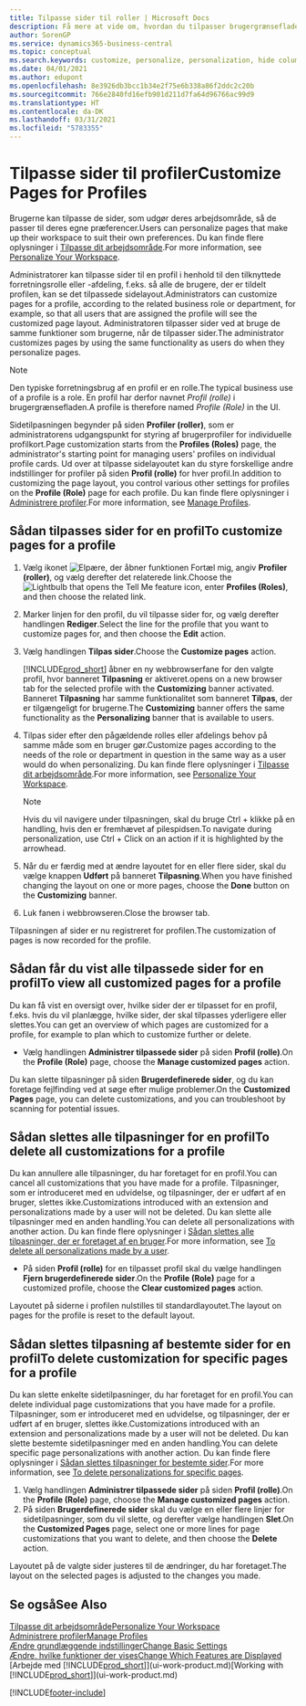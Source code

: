 ```yaml
---
title: Tilpasse sider til roller | Microsoft Docs
description: Få mere at vide om, hvordan du tilpasser brugergrænsefladen for en profil (rolle), så alle brugere, der har fået tildelt denne rolle, kan se et tilpasset arbejdsområde.
author: SorenGP
ms.service: dynamics365-business-central
ms.topic: conceptual
ms.search.keywords: customize, personalize, personalization, hide columns, remove fields, move fields
ms.date: 04/01/2021
ms.author: edupont
ms.openlocfilehash: 8e3926db3bcc1b34e2f75e6b338a86f2ddc2c20b
ms.sourcegitcommit: 766e2840fd16efb901d211d7fa64d96766ac99d9
ms.translationtype: HT
ms.contentlocale: da-DK
ms.lasthandoff: 03/31/2021
ms.locfileid: "5783355"
---
```

# <a name="customize-pages-for-profiles"></a><span data-ttu-id="62233-103">Tilpasse sider til profiler</span><span class="sxs-lookup"><span data-stu-id="62233-103">Customize Pages for Profiles</span></span>
<span data-ttu-id="62233-104">Brugerne kan tilpasse de sider, som udgør deres arbejdsområde, så de passer til deres egne præferencer.</span><span class="sxs-lookup"><span data-stu-id="62233-104">Users can personalize pages that make up their workspace to suit their own preferences.</span></span> <span data-ttu-id="62233-105">Du kan finde flere oplysninger i [Tilpasse dit arbejdsområde](ui-personalization-user.md).</span><span class="sxs-lookup"><span data-stu-id="62233-105">For more information, see [Personalize Your Workspace](ui-personalization-user.md).</span></span>

<span data-ttu-id="62233-106">Administratorer kan tilpasse sider til en profil i henhold til den tilknyttede forretningsrolle eller -afdeling, f.eks. så alle de brugere, der er tildelt profilen, kan se det tilpassede sidelayout.</span><span class="sxs-lookup"><span data-stu-id="62233-106">Administrators can customize pages for a profile, according to the related business role or department, for example, so that all users that are assigned the profile will see the customized page layout.</span></span> <span data-ttu-id="62233-107">Administratoren tilpasser sider ved at bruge de samme funktioner som brugerne, når de tilpasser sider.</span><span class="sxs-lookup"><span data-stu-id="62233-107">The administrator customizes pages by using the same functionality as users do when they personalize pages.</span></span>

> [!NOTE]
> <span data-ttu-id="62233-108">Den typiske forretningsbrug af en profil er en rolle.</span><span class="sxs-lookup"><span data-stu-id="62233-108">The typical business use of a profile is a role.</span></span> <span data-ttu-id="62233-109">En profil har derfor navnet *Profil (rolle)* i brugergrænsefladen.</span><span class="sxs-lookup"><span data-stu-id="62233-109">A profile is therefore named *Profile (Role)* in the UI.</span></span>

<span data-ttu-id="62233-110">Sidetilpasningen begynder på siden **Profiler (roller)**, som er administratorens udgangspunkt for styring af brugerprofiler for individuelle profilkort.</span><span class="sxs-lookup"><span data-stu-id="62233-110">Page customization starts from the **Profiles (Roles)** page, the administrator's starting point for managing users' profiles on individual profile cards.</span></span> <span data-ttu-id="62233-111">Ud over at tilpasse sidelayoutet kan du styre forskellige andre indstillinger for profiler på siden **Profil (rolle)** for hver profil.</span><span class="sxs-lookup"><span data-stu-id="62233-111">In addition to customizing the page layout, you control various other settings for profiles on the **Profile (Role)** page for each profile.</span></span> <span data-ttu-id="62233-112">Du kan finde flere oplysninger i [Administrere profiler](admin-users-profiles-roles.md).</span><span class="sxs-lookup"><span data-stu-id="62233-112">For more information, see [Manage Profiles](admin-users-profiles-roles.md).</span></span>

## <a name="to-customize-pages-for-a-profile"></a><span data-ttu-id="62233-113">Sådan tilpasses sider for en profil</span><span class="sxs-lookup"><span data-stu-id="62233-113">To customize pages for a profile</span></span>
1. <span data-ttu-id="62233-114">Vælg ikonet ![Elpære, der åbner funktionen Fortæl mig](media/ui-search/search_small.png "Fortæl mig, hvad du vil foretage dig"), angiv **Profiler (roller)**, og vælg derefter det relaterede link.</span><span class="sxs-lookup"><span data-stu-id="62233-114">Choose the ![Lightbulb that opens the Tell Me feature](media/ui-search/search_small.png "Tell me what you want to do") icon, enter **Profiles (Roles)**, and then choose the related link.</span></span>
2. <span data-ttu-id="62233-115">Marker linjen for den profil, du vil tilpasse sider for, og vælg derefter handlingen **Rediger**.</span><span class="sxs-lookup"><span data-stu-id="62233-115">Select the line for the profile that you want to customize pages for, and then choose the **Edit** action.</span></span>
3. <span data-ttu-id="62233-116">Vælg handlingen **Tilpas sider**.</span><span class="sxs-lookup"><span data-stu-id="62233-116">Choose the **Customize pages** action.</span></span>

    [!INCLUDE[prod_short](includes/prod_short.md)] <span data-ttu-id="62233-117">åbner en ny webbrowserfane for den valgte profil, hvor banneret **Tilpasning** er aktiveret.</span><span class="sxs-lookup"><span data-stu-id="62233-117">opens on a new browser tab for the selected profile with the **Customizing** banner activated.</span></span> <span data-ttu-id="62233-118">Banneret **Tilpasning** har samme funktionalitet som banneret **Tilpas**, der er tilgængeligt for brugerne.</span><span class="sxs-lookup"><span data-stu-id="62233-118">The **Customizing** banner offers the same functionality as the **Personalizing** banner that is available to users.</span></span>

4. <span data-ttu-id="62233-119">Tilpas sider efter den pågældende rolles eller afdelings behov på samme måde som en bruger gør.</span><span class="sxs-lookup"><span data-stu-id="62233-119">Customize pages according to the needs of the role or department in question in the same way as a user would do when personalizing.</span></span> <span data-ttu-id="62233-120">Du kan finde flere oplysninger i [Tilpasse dit arbejdsområde](ui-personalization-user.md).</span><span class="sxs-lookup"><span data-stu-id="62233-120">For more information, see [Personalize Your Workspace](ui-personalization-user.md).</span></span>

    > [!NOTE]
    > <span data-ttu-id="62233-121">Hvis du vil navigere under tilpasningen, skal du bruge Ctrl + klikke på en handling, hvis den er fremhævet af pilespidsen.</span><span class="sxs-lookup"><span data-stu-id="62233-121">To navigate during personalization, use Ctrl + Click on an action if it is highlighted by the arrowhead.</span></span>

5. <span data-ttu-id="62233-122">Når du er færdig med at ændre layoutet for en eller flere sider, skal du vælge knappen **Udført** på banneret **Tilpasning**.</span><span class="sxs-lookup"><span data-stu-id="62233-122">When you have finished changing the layout on one or more pages, choose the **Done** button on the **Customizing** banner.</span></span>
6. <span data-ttu-id="62233-123">Luk fanen i webbrowseren.</span><span class="sxs-lookup"><span data-stu-id="62233-123">Close the browser tab.</span></span>

<span data-ttu-id="62233-124">Tilpasningen af sider er nu registreret for profilen.</span><span class="sxs-lookup"><span data-stu-id="62233-124">The customization of pages is now recorded for the profile.</span></span>

## <a name="to-view-all-customized-pages-for-a-profile"></a><span data-ttu-id="62233-125">Sådan får du vist alle tilpassede sider for en profil</span><span class="sxs-lookup"><span data-stu-id="62233-125">To view all customized pages for a profile</span></span>

<span data-ttu-id="62233-126">Du kan få vist en oversigt over, hvilke sider der er tilpasset for en profil, f.eks. hvis du vil planlægge, hvilke sider, der skal tilpasses yderligere eller slettes.</span><span class="sxs-lookup"><span data-stu-id="62233-126">You can get an overview of which pages are customized for a profile, for example to plan which to customize further or delete.</span></span>

- <span data-ttu-id="62233-127">Vælg handlingen **Administrer tilpassede sider** på siden **Profil (rolle)**.</span><span class="sxs-lookup"><span data-stu-id="62233-127">On the **Profile (Role)** page, choose the **Manage customized pages** action.</span></span>

<span data-ttu-id="62233-128">Du kan slette tilpasninger på siden **Brugerdefinerede sider**, og du kan foretage fejlfinding ved at søge efter mulige problemer.</span><span class="sxs-lookup"><span data-stu-id="62233-128">On the **Customized Pages** page, you can delete customizations, and you can troubleshoot by scanning for potential issues.</span></span>  

## <a name="to-delete-all-customizations-for-a-profile"></a><span data-ttu-id="62233-129">Sådan slettes alle tilpasninger for en profil</span><span class="sxs-lookup"><span data-stu-id="62233-129">To delete all customizations for a profile</span></span>
<span data-ttu-id="62233-130">Du kan annullere alle tilpasninger, du har foretaget for en profil.</span><span class="sxs-lookup"><span data-stu-id="62233-130">You can cancel all customizations that you have made for a profile.</span></span> <span data-ttu-id="62233-131">Tilpasninger, som er introduceret med en udvidelse, og tilpasninger, der er udført af en bruger, slettes ikke.</span><span class="sxs-lookup"><span data-stu-id="62233-131">Customizations introduced with an extension and personalizations made by a user will not be deleted.</span></span> <span data-ttu-id="62233-132">Du kan slette alle tilpasninger med en anden handling.</span><span class="sxs-lookup"><span data-stu-id="62233-132">You can delete all personalizations with another action.</span></span> <span data-ttu-id="62233-133">Du kan finde flere oplysninger i [Sådan slettes alle tilpasninger, der er foretaget af en bruger](admin-users-profiles-roles.md#to-delete-all-personalizations-made-by-a-user).</span><span class="sxs-lookup"><span data-stu-id="62233-133">For more information, see [To delete all personalizations made by a user](admin-users-profiles-roles.md#to-delete-all-personalizations-made-by-a-user).</span></span>

- <span data-ttu-id="62233-134">På siden **Profil (rolle)** for en tilpasset profil skal du vælge handlingen **Fjern brugerdefinerede sider**.</span><span class="sxs-lookup"><span data-stu-id="62233-134">On the **Profile (Role)** page for a customized profile, choose the **Clear customized pages** action.</span></span>

<span data-ttu-id="62233-135">Layoutet på siderne i profilen nulstilles til standardlayoutet.</span><span class="sxs-lookup"><span data-stu-id="62233-135">The layout on pages for the profile is reset to the default layout.</span></span>  

## <a name="to-delete-customization-for-specific-pages-for-a-profile"></a><span data-ttu-id="62233-136">Sådan slettes tilpasning af bestemte sider for en profil</span><span class="sxs-lookup"><span data-stu-id="62233-136">To delete customization for specific pages for a profile</span></span>
<span data-ttu-id="62233-137">Du kan slette enkelte sidetilpasninger, du har foretaget for en profil.</span><span class="sxs-lookup"><span data-stu-id="62233-137">You can delete individual page customizations that you have made for a profile.</span></span> <span data-ttu-id="62233-138">Tilpasninger, som er introduceret med en udvidelse, og tilpasninger, der er udført af en bruger, slettes ikke.</span><span class="sxs-lookup"><span data-stu-id="62233-138">Customizations introduced with an extension and personalizations made by a user will not be deleted.</span></span> <span data-ttu-id="62233-139">Du kan slette bestemte sidetilpasninger med en anden handling.</span><span class="sxs-lookup"><span data-stu-id="62233-139">You can delete specific page personalizations with another action.</span></span> <span data-ttu-id="62233-140">Du kan finde flere oplysninger i [Sådan slettes tilpasninger for bestemte sider](admin-users-profiles-roles.md#to-delete-personalizations-for-specific-pages).</span><span class="sxs-lookup"><span data-stu-id="62233-140">For more information, see [To delete personalizations for specific pages](admin-users-profiles-roles.md#to-delete-personalizations-for-specific-pages).</span></span>

1. <span data-ttu-id="62233-141">Vælg handlingen **Administrer tilpassede sider** på siden **Profil (rolle)**.</span><span class="sxs-lookup"><span data-stu-id="62233-141">On the **Profile (Role)** page, choose the **Manage customized pages** action.</span></span>
2. <span data-ttu-id="62233-142">På siden **Brugerdefinerede sider** skal du vælge en eller flere linjer for sidetilpasninger, som du vil slette, og derefter vælge handlingen **Slet**.</span><span class="sxs-lookup"><span data-stu-id="62233-142">On the **Customized Pages** page, select one or more lines for page customizations that you want to delete, and then choose the **Delete** action.</span></span>

<span data-ttu-id="62233-143">Layoutet på de valgte sider justeres til de ændringer, du har foretaget.</span><span class="sxs-lookup"><span data-stu-id="62233-143">The layout on the selected pages is adjusted to the changes you made.</span></span>

## <a name="see-also"></a><span data-ttu-id="62233-144">Se også</span><span class="sxs-lookup"><span data-stu-id="62233-144">See Also</span></span>

[<span data-ttu-id="62233-145">Tilpasse dit arbejdsområde</span><span class="sxs-lookup"><span data-stu-id="62233-145">Personalize Your Workspace</span></span>](ui-personalization-user.md)  
[<span data-ttu-id="62233-146">Administrere profiler</span><span class="sxs-lookup"><span data-stu-id="62233-146">Manage Profiles</span></span>](admin-users-profiles-roles.md)  
[<span data-ttu-id="62233-147">Ændre grundlæggende indstillinger</span><span class="sxs-lookup"><span data-stu-id="62233-147">Change Basic Settings</span></span>](ui-change-basic-settings.md)  
[<span data-ttu-id="62233-148">Ændre, hvilke funktioner der vises</span><span class="sxs-lookup"><span data-stu-id="62233-148">Change Which Features are Displayed</span></span>](ui-experiences.md)  
<span data-ttu-id="62233-149">[Arbejde med [!INCLUDE[prod_short](includes/prod_short.md)]](ui-work-product.md)</span><span class="sxs-lookup"><span data-stu-id="62233-149">[Working with [!INCLUDE[prod_short](includes/prod_short.md)]](ui-work-product.md)</span></span>  


[!INCLUDE[footer-include](includes/footer-banner.md)]